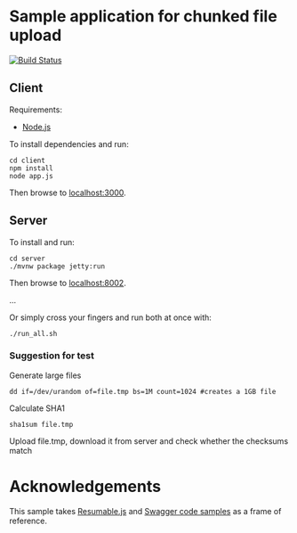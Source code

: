 # Sample application for chunked file upload
[![Build Status](https://travis-ci.org/edsoncunha/chunked-file-upload-sample.svg?branch=master)](https://travis-ci.org/edsoncunha/chunked-file-upload-sample)

## Client

Requirements:
- [Node.js](https://nodejs.org/en/download/package-manager/)

To install dependencies and run:

    cd client
    npm install
    node app.js

Then browse to [localhost:3000](http://localhost:3000).


## Server

To install and run:

    cd server
    ./mvnw package jetty:run
    
Then browse to [localhost:8002](http://localhost:8002).

...


Or simply cross your fingers and run both at once with:

    ./run_all.sh


### Suggestion for test

Generate large files

    dd if=/dev/urandom of=file.tmp bs=1M count=1024 #creates a 1GB file

Calculate SHA1 

    sha1sum file.tmp

Upload file.tmp, download it from server and check whether the checksums match


# Acknowledgements

This sample takes [Resumable.js](https://github.com/23/resumable.js) and [Swagger code samples](https://github.com/swagger-api/swagger-samples) as a frame of reference.
